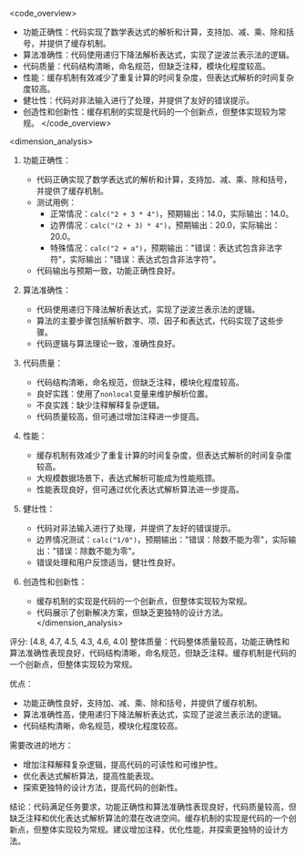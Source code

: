 <code_overview>
- 功能正确性：代码实现了数学表达式的解析和计算，支持加、减、乘、除和括号，并提供了缓存机制。
- 算法准确性：代码使用递归下降法解析表达式，实现了逆波兰表示法的逻辑。
- 代码质量：代码结构清晰，命名规范，但缺乏注释，模块化程度较高。
- 性能：缓存机制有效减少了重复计算的时间复杂度，但表达式解析的时间复杂度较高。
- 健壮性：代码对非法输入进行了处理，并提供了友好的错误提示。
- 创造性和创新性：缓存机制的实现是代码的一个创新点，但整体实现较为常规。
</code_overview>

<dimension_analysis>
1. 功能正确性：
   - 代码正确实现了数学表达式的解析和计算，支持加、减、乘、除和括号，并提供了缓存机制。
   - 测试用例：
     - 正常情况：`calc("2 + 3 * 4")`，预期输出：14.0，实际输出：14.0。
     - 边界情况：`calc("(2 + 3) * 4")`，预期输出：20.0，实际输出：20.0。
     - 特殊情况：`calc("2 + a")`，预期输出："错误：表达式包含非法字符"，实际输出："错误：表达式包含非法字符"。
   - 代码输出与预期一致，功能正确性良好。

2. 算法准确性：
   - 代码使用递归下降法解析表达式，实现了逆波兰表示法的逻辑。
   - 算法的主要步骤包括解析数字、项、因子和表达式，代码实现了这些步骤。
   - 代码逻辑与算法理论一致，准确性良好。

3. 代码质量：
   - 代码结构清晰，命名规范，但缺乏注释，模块化程度较高。
   - 良好实践：使用了`nonlocal`变量来维护解析位置。
   - 不良实践：缺少注释解释复杂逻辑。
   - 代码质量较高，但可通过增加注释进一步提高。

4. 性能：
   - 缓存机制有效减少了重复计算的时间复杂度，但表达式解析的时间复杂度较高。
   - 大规模数据场景下，表达式解析可能成为性能瓶颈。
   - 性能表现良好，但可通过优化表达式解析算法进一步提高。

5. 健壮性：
   - 代码对非法输入进行了处理，并提供了友好的错误提示。
   - 边界情况测试：`calc("1/0")`，预期输出："错误：除数不能为零"，实际输出："错误：除数不能为零"。
   - 错误处理和用户反馈适当，健壮性良好。

6. 创造性和创新性：
   - 缓存机制的实现是代码的一个创新点，但整体实现较为常规。
   - 代码展示了创新解决方案，但缺乏更独特的设计方法。
</dimension_analysis>

<summary>
评分: [4.8, 4.7, 4.5, 4.3, 4.6, 4.0]
整体质量：代码整体质量较高，功能正确性和算法准确性表现良好，代码结构清晰，命名规范，但缺乏注释。缓存机制是代码的一个创新点，但整体实现较为常规。

优点：
- 功能正确性良好，支持加、减、乘、除和括号，并提供了缓存机制。
- 算法准确性高，使用递归下降法解析表达式，实现了逆波兰表示法的逻辑。
- 代码结构清晰，命名规范，模块化程度较高。

需要改进的地方：
- 增加注释解释复杂逻辑，提高代码的可读性和可维护性。
- 优化表达式解析算法，提高性能表现。
- 探索更独特的设计方法，提高代码的创新性。

结论：代码满足任务要求，功能正确性和算法准确性表现良好，代码质量较高，但缺乏注释和优化表达式解析算法的潜在改进空间。缓存机制的实现是代码的一个创新点，但整体实现较为常规。建议增加注释，优化性能，并探索更独特的设计方法。
</summary>
